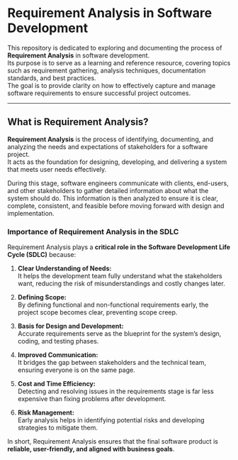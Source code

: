 # Requirement Analysis in Software Development

This repository is dedicated to exploring and documenting the process of **Requirement Analysis** in software development.  
Its purpose is to serve as a learning and reference resource, covering topics such as requirement gathering, analysis techniques, documentation standards, and best practices.  
The goal is to provide clarity on how to effectively capture and manage software requirements to ensure successful project outcomes.

---

## What is Requirement Analysis?

**Requirement Analysis** is the process of identifying, documenting, and analyzing the needs and expectations of stakeholders for a software project.  
It acts as the foundation for designing, developing, and delivering a system that meets user needs effectively.

During this stage, software engineers communicate with clients, end-users, and other stakeholders to gather detailed information about what the system should do. This information is then analyzed to ensure it is clear, complete, consistent, and feasible before moving forward with design and implementation.

### Importance of Requirement Analysis in the SDLC

Requirement Analysis plays a **critical role in the Software Development Life Cycle (SDLC)** because:

1. **Clear Understanding of Needs:**  
   It helps the development team fully understand what the stakeholders want, reducing the risk of misunderstandings and costly changes later.

2. **Defining Scope:**  
   By defining functional and non-functional requirements early, the project scope becomes clear, preventing scope creep.

3. **Basis for Design and Development:**  
   Accurate requirements serve as the blueprint for the system’s design, coding, and testing phases.

4. **Improved Communication:**  
   It bridges the gap between stakeholders and the technical team, ensuring everyone is on the same page.

5. **Cost and Time Efficiency:**  
   Detecting and resolving issues in the requirements stage is far less expensive than fixing problems after development.

6. **Risk Management:**  
   Early analysis helps in identifying potential risks and developing strategies to mitigate them.

In short, Requirement Analysis ensures that the final software product is **reliable, user-friendly, and aligned with business goals**.
